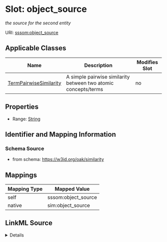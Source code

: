 

# Slot: object_source


_the source for the second entity_





URI: [sssom:object_source](http://w3id.org/sssom/object_source)



<!-- no inheritance hierarchy -->





## Applicable Classes

| Name | Description | Modifies Slot |
| --- | --- | --- |
| [TermPairwiseSimilarity](TermPairwiseSimilarity.md) | A simple pairwise similarity between two atomic concepts/terms |  no  |







## Properties

* Range: [String](String.md)





## Identifier and Mapping Information







### Schema Source


* from schema: https://w3id.org/oak/similarity




## Mappings

| Mapping Type | Mapped Value |
| ---  | ---  |
| self | sssom:object_source |
| native | sim:object_source |




## LinkML Source

<details>
```yaml
name: object_source
description: the source for the second entity
from_schema: https://w3id.org/oak/similarity
rank: 1000
slot_uri: sssom:object_source
alias: object_source
domain_of:
- TermPairwiseSimilarity
range: string

```
</details>